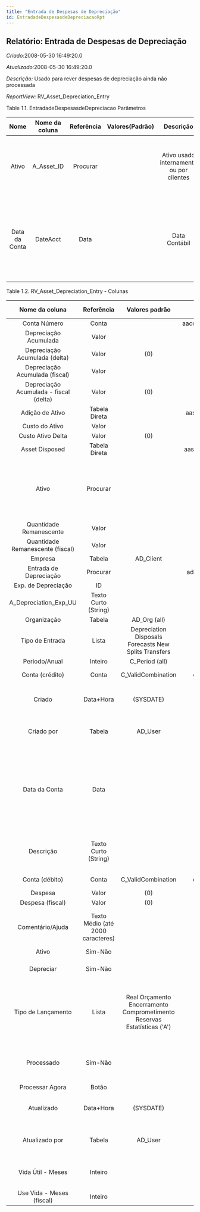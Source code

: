 ```yaml
---
title: "Entrada de Despesas de Depreciação"
id: EntradadeDespesasdeDepreciacaoRpt
---
```

<div id="d84945e1" class="section chapter">

<div class="titlepage">

<div>

<div>

## Relatório: Entrada de Despesas de Depreciação

</div>

</div>

</div>

<span class="emphasis"> *Criado:*</span>2008-05-30 16:49:20.0

<span class="emphasis">*Atualizado:*</span>2008-05-30 16:49:20.0

<span class="emphasis"> *Descrição:* </span>Usado para rever despesas de
depreciação ainda não processada

<span class="emphasis"> *ReportView:*
</span>RV\_Asset\_Depreciation\_Entry

<div id="d84945e21" class="table">

<div class="table-title">

Table 1.1. EntradadeDespesasdeDepreciacao
Parâmetros

</div>

<div class="table-contents">

|     Nome      | Nome da coluna | Referência | Valores(Padrão) |                Descrição                 |                                                                           Comentário/Ajuda                                                                           |
| :-----------: | :------------: | :--------: | :-------------: | :--------------------------------------: | :------------------------------------------------------------------------------------------------------------------------------------------------------------------: |
|     Ativo     |  A\_Asset\_ID  |  Procurar  |                 | Ativo usado internamente ou por clientes |                     Um ativo é criado ou ao comprar ou ao entregar um produto. Um ativo pode ser usado internamente ou ser um ativo de cliente.                      |
| Data da Conta |    DateAcct    |    Data    |                 |              Data Contábil               | A "Data Contábil" indica a data a ser usada nos registros do livro de razão geral gerados a partir deste documento. É também usada para qualquer conversão de moeda. |

</div>

</div>

  

<div id="d84945e72" class="table">

<div class="table-title">

Table 1.2. RV\_Asset\_Depreciation\_Entry -
Colunas

</div>

<div class="table-contents">

|             Nome da coluna             |            Referência             |                             Valores padrão                              |       Valor de restrição        | Regra de validação |                   Descrição                   |                                                                          Comentário/Ajuda                                                                          |
| :------------------------------------: | :-------------------------------: | :---------------------------------------------------------------------: | :-----------------------------: | :----------------: | :-------------------------------------------: | :----------------------------------------------------------------------------------------------------------------------------------------------------------------: |
|              Conta Número              |               Conta               |                                                                         | aaccountnumber\_adepreciationex |                    |                                               |                                                                                                                                                                    |
|         Depreciação Acumulada          |               Valor               |                                                                         |                                 |                    |                                               |                                                                                                                                                                    |
|     Depreciação Acumulada (delta)      |               Valor               |                                   (0)                                   |                                 |                    |                                               |                                                                                                                                                                    |
|     Depreciação Acumulada (fiscal)     |               Valor               |                                                                         |                                 |                    |                                               |                                                                                                                                                                    |
| Depreciação Acumulada - fiscal (delta) |               Valor               |                                   (0)                                   |                                 |                    |                                               |                                                                                                                                                                    |
|            Adição de Ativo             |           Tabela Direta           |                                                                         | aassetaddition\_adepreciationex |                    |                                               |                                                                                                                                                                    |
|             Custo do Ativo             |               Valor               |                                                                         |                                 |                    |                                               |                                                                                                                                                                    |
|           Custo Ativo Delta            |               Valor               |                                   (0)                                   |                                 |                    |                                               |                                                                                                                                                                    |
|             Asset Disposed             |           Tabela Direta           |                                                                         | aassetdisposed\_adepreciationex |                    |                                               |                                                                                                                                                                    |
|                 Ativo                  |             Procurar              |                                                                         |    aasset\_adepreciationexp     |                    |     Asset used internally or by customers     |                    An asset is either created by purchasing or by delivering a product. An asset can be used internally or be a customer asset.                    |
|        Quantidade Remanescente         |               Valor               |                                                                         |                                 |                    |                                               |                                                                                                                                                                    |
|    Quantidade Remanescente (fiscal)    |               Valor               |                                                                         |                                 |                    |                                               |                                                                                                                                                                    |
|                Empresa                 |              Tabela               |                               AD\_Client                                |                                 |                    |                  (ver acima)                  |                                                                            (ver acima)                                                                             |
|         Entrada de Depreciação         |             Procurar              |                                                                         | adepreciationentry\_adepreciati |                    |                                               |                                                                                                                                                                    |
|          Exp. de Depreciação           |                ID                 |                                                                         |                                 |                    |                                               |                                                                                                                                                                    |
|        A\_Depreciation\_Exp\_UU        |       Texto Curto (String)        |                                                                         |                                 |                    |                                               |                                                                                                                                                                    |
|              Organização               |              Tabela               |                              AD\_Org (all)                              |                                 |                    |                  (ver acima)                  |                                                                            (ver acima)                                                                             |
|            Tipo de Entrada             |               Lista               |          Depreciation Disposals Forecasts New Splits Transfers          |                                 |                    |                                               |                                                                                                                                                                    |
|             Período/Anual              |              Inteiro              |                             C\_Period (all)                             |                                 |                    |                                               |                                                                                                                                                                    |
|            Conta (crédito)             |               Conta               |                           C\_ValidCombination                           |    craccou\_adepreciationexp    |                    |                 Account used                  |                                                                     The (natural) account used                                                                     |
|                 Criado                 |             Data+Hora             |                                (SYSDATE)                                |                                 |                    |         Date this record was created          |                                                 The Created field indicates the date that this record was created.                                                 |
|               Criado por               |              Tabela               |                                AD\_User                                 |                                 |                    |         User who created this records         |                                                  The Created By field indicates the user who created this record.                                                  |
|             Data da Conta              |               Data                |                                                                         |                                 |                    |                Accounting Date                | The Accounting Date indicates the date to be used on the General Ledger account entries generated from this document. It is also used for any currency conversion. |
|               Descrição                |       Texto Curto (String)        |                                                                         |                                 |                    |   Optional short description of the record    |                                                            A description is limited to 255 characters.                                                             |
|             Conta (débito)             |               Conta               |                           C\_ValidCombination                           |    draccou\_adepreciationexp    |                    |                 Account used                  |                                                                     The (natural) account used                                                                     |
|                Despesa                 |               Valor               |                                   (0)                                   |                                 |                    |                                               |                                                                                                                                                                    |
|            Despesa (fiscal)            |               Valor               |                                   (0)                                   |                                 |                    |                                               |                                                                                                                                                                    |
|            Comentário/Ajuda            | Texto Médio (até 2000 caracteres) |                                                                         |                                 |                    |                Comment or Hint                |                                            The Help field contains a hint, comment or help about the use of this item.                                             |
|                 Ativo                  |              Sim-Não              |                                                                         |                                 |                    |                  (ver acima)                  |                                                                            (ver acima)                                                                             |
|               Depreciar                |              Sim-Não              |                                                                         |                                 |                    |         The asset will be depreciated         |                                                        The asset is used internally and will be depreciated                                                        |
|           Tipo de Lançamento           |               Lista               | Real Orçamento Encerramento Comprometimento Reservas Estatísticas ('A') |                                 |                    | The type of posted amount for the transaction |                       The Posting Type indicates the type of amount (Actual, Budget, Reservation, Commitment, Statistical) the transaction.                        |
|               Processado               |              Sim-Não              |                                                                         |                                 |                    |        The document has been processed        |                                                The Processed checkbox indicates that a document has been processed.                                                |
|            Processar Agora             |               Botão               |                                                                         |                                 |                    |                                               |                                                                                                                                                                    |
|               Atualizado               |             Data+Hora             |                                (SYSDATE)                                |                                 |                    |         Date this record was updated          |                                                 The Updated field indicates the date that this record was updated.                                                 |
|             Atualizado por             |              Tabela               |                                AD\_User                                 |                                 |                    |         User who updated this records         |                                                  The Updated By field indicates the user who updated this record.                                                  |
|           Vida Útil - Meses            |              Inteiro              |                                                                         |                                 |                    |    Months of the usable life of the asset     |                                                                                                                                                                    |
|       Use Vida - Meses (fiscal)        |              Inteiro              |                                                                         |                                 |                    |                                               |                                                                                                                                                                    |

</div>

</div>

  

</div>
